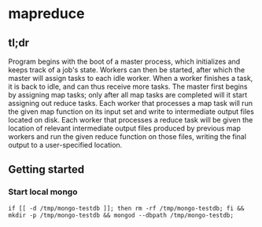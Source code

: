 # mapreduce

## tl;dr
Program begins with the boot of a master process, which initializes and keeps track of a job's state. Workers can then be started, after which the master will assign tasks to each idle worker. When a worker finishes a task, it is back to idle, and can thus receive more tasks. The master first begins by assigning map tasks; only after all map tasks are completed will it start assigning out reduce tasks. Each worker that processes a map task will run the given map function on its input set and write to intermediate output files located on disk. Each worker that processes a reduce task will be given the location of relevant intermediate output files produced by previous map workers and run the given reduce function on those files, writing the final output to a user-specified location.

## Getting started
### Start local mongo
```
if [[ -d /tmp/mongo-testdb ]]; then rm -rf /tmp/mongo-testdb; fi && mkdir -p /tmp/mongo-testdb && mongod --dbpath /tmp/mongo-testdb;
```
